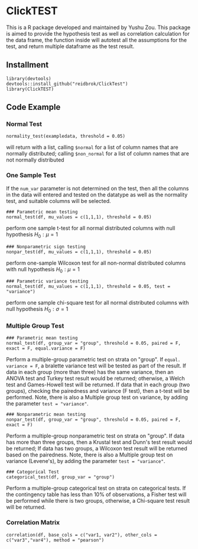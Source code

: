 # ClickTEST
This is a R package developed and maintained by Yushu Zou. This package is aimed to provide the hypothesis test as well as correlation calculation for the data frame, the function inside will autotest all the assumptions for the test, and return multiple dataframe as the test result.

## Installment
```{r}
library(devtools)
devtools::install_github("reidbrok/ClickTest")
library(ClickTEST)
```
## Code Example
### Normal Test
```{r}
normality_test(exampledata, threshold = 0.05)
```

will return with a list, calling `$normal` for a list of column names that are normally distributed; calling `$non_normal` for a list of column names that are not normally distributed

### One Sample Test
If the `num_var` parameter is not determined on the test, then all the columns in the data will entered and tested on the datatype as well as the normality test, and suitable columns will be selected.
```
### Parametric mean testing
normal_test(df, mu_values = c(1,1,1), threshold = 0.05)
```
perform one sample t-test for all normal distributed columns with null hypothesis $H_0: \mu = 1$

```
### Nonparametric sign testing
nonpar_test(df, mu_values = c(1,1,1), threshold = 0.05)
```
perform one-sample Wilcoxon test for all non-normal distributed columns with null hypothesis $H_0: \mu = 1$
```
### Parametric variance testing
normal_test(df, mu_values = c(1,1,1), threshold = 0.05, test = "variance")
```
perform one sample chi-square test for all normal distributed columns with null hypothesis $H_0: \sigma = 1$

### Multiple Group Test
```
### Parametric mean testing
normal_test(df, group_var = "group", threshold = 0.05, paired = F, exact = F, equal.variance = F)
```
Perform a multiple-group parametric test on strata on "group". If `equal. variance = F`, a bralette variance test will be tested as part of the result. 
If data in each group (more than three) has the same variance, then an ANOVA test and Turkey test result would be returned; otherwise, a Welch test and Games-Howell test will be returned.
If data that in each group (two groups), checking the pairedness and variance (F test), then a t-test will be performed.
Note, there is also a Multiple group test on variance, by adding the parameter `test = "variance"`. 

```
### Nonparametric mean testing
nonpar_test(df, group_var = "group", threshold = 0.05, paired = F, exact = F)
```
Perform a multiple-group nonparametric test on strata on "group". 
If data has more than three groups, then a Krustal test and Dunn's test result would be returned;
If data has two groups, a Wilcoxon test result will be returned based on the pairedness.
Note, there is also a Multiple group test on variance (Levene's), by adding the parameter `test = "variance"`. 

```
### Categorical Test
categorical_test(df, group_var = "group")
```
Perform a multiple-group categorical test on strata on categorical tests. If the contingency table has less than 10% of observations, a Fisher test will be performed while there is two groups, otherwise, a Chi-square test result will be returned.

### Correlation Matrix
```
correlation(df, base_cols = c("var1, var2"), other_cols = c("var3","var4"), method = "pearson")
```

